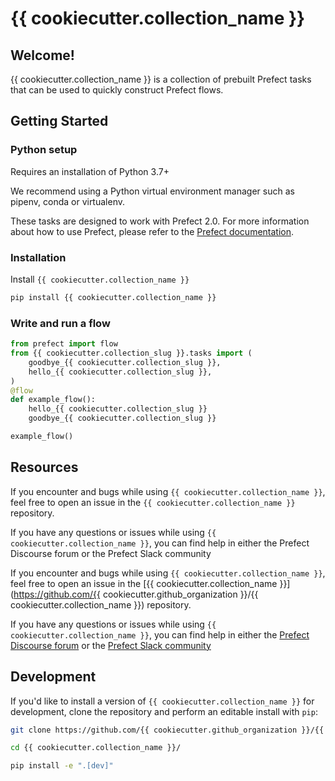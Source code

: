 # {{ cookiecutter.collection_name }}

## Welcome!

{{ cookiecutter.collection_name }} is a collection of prebuilt Prefect tasks that can be used to quickly construct Prefect flows.

## Getting Started

### Python setup

Requires an installation of Python 3.7+

We recommend using a Python virtual environment manager such as pipenv, conda or virtualenv.

These tasks are designed to work with Prefect 2.0. For more information about how to use Prefect, please refer to the [Prefect documentation](https://orion-docs.prefect.io/).

### Installation

Install `{{ cookiecutter.collection_name }}`

```bash
pip install {{ cookiecutter.collection_name }}
```

### Write and run a flow

```python
from prefect import flow
from {{ cookiecutter.collection_slug }}.tasks import (
    goodbye_{{ cookiecutter.collection_slug }},
    hello_{{ cookiecutter.collection_slug }},
)
@flow
def example_flow():
    hello_{{ cookiecutter.collection_slug }}
    goodbye_{{ cookiecutter.collection_slug }}

example_flow()
```

## Resources

If you encounter and bugs while using `{{ cookiecutter.collection_name }}`, feel free to open an issue in the `{{ cookiecutter.collection_name }}` repository.

If you have any questions or issues while using `{{ cookiecutter.collection_name }}`, you can find help in either the Prefect Discourse forum or the Prefect Slack community

If you encounter and bugs while using `{{ cookiecutter.collection_name }}`, feel free to open an issue in the [{{ cookiecutter.collection_name }}](https://github.com/{{ cookiecutter.github_organization }}/{{ cookiecutter.collection_name }}) repository.

If you have any questions or issues while using `{{ cookiecutter.collection_name }}`, you can find help in either the [Prefect Discourse forum](https://discourse.prefect.io/) or the [Prefect Slack community](https://prefect.io/slack)

## Development

If you'd like to install a version of `{{ cookiecutter.collection_name }}` for development, clone the repository and perform an editable install with `pip`:

```bash
git clone https://github.com/{{ cookiecutter.github_organization }}/{{ cookiecutter.collection_name }}.git

cd {{ cookiecutter.collection_name }}/

pip install -e ".[dev]"
```

